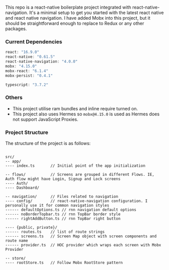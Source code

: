 This repo is a react-native boilerplate project integrated with react-native-navigation.
It's a minimal setup to get you started with the latest react native and react native navigation. I have added
Mobx into this project, but it should be straightforward enough to replace to Redux or any other packages.

### Current Dependencies
```js
react: "16.9.0"
react-native: "0.61.5"
react-native-navigation: "4.0.0"
mobx: "4.15.0"
mobx-react: "6.1.4"
mobx-persist: "0.4.1"

typescript: "3.7.2"
```

### Others
- This project utilise ram bundles and inline require turned on. 
- This project also uses Hermes so `mobx@4.15.0` is used as Hermes does not support JavaScript Proxies.

### Project Structure
The structure of the project is as follows:

```tsx

src/
-- app/
---- index.ts       // Initial point of the app initialization

-- flows/           // Screens are grouped in different Flows. IE, Auth flow might have Login, Signup and Lock screens 
---- Auth/
---- Dashboard/

-- navigation/      // Files related to navigation
---- config/        // react-native-navigation configuration. I personally use it for common navigation styles
------ defaultOptions.ts // rnn navigation default options
------ noBorderTopbar.ts // rnn TopBar border style
------ rightAddButton.ts // rnn TopBar right button

---- {public, private}/
------ routes.ts    // list of route strings
------ screens.ts   // Screen Map object with screen components and route name
------ provider.ts  // HOC provider which wraps each screen with Mobx Provider

-- store/
---- rootStore.ts   // Follow Mobx RootStore pattern 

```
